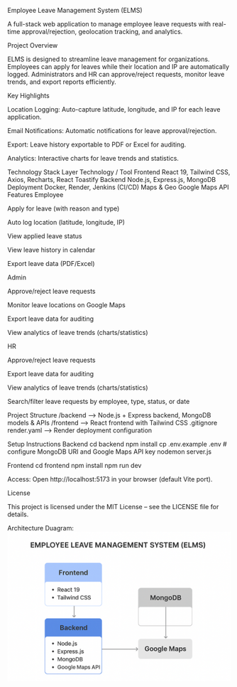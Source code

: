 Employee Leave Management System (ELMS)

A full-stack web application to manage employee leave requests with real-time approval/rejection, geolocation tracking, and analytics.

Project Overview

ELMS is designed to streamline leave management for organizations. Employees can apply for leaves while their location and IP are automatically logged. Administrators and HR can approve/reject requests, monitor leave trends, and export reports efficiently.

Key Highlights

Location Logging: Auto-capture latitude, longitude, and IP for each leave application.

Email Notifications: Automatic notifications for leave approval/rejection.

Export: Leave history exportable to PDF or Excel for auditing.

Analytics: Interactive charts for leave trends and statistics.

Technology Stack
Layer	Technology / Tool
Frontend	React 19, Tailwind CSS, Axios, Recharts, React Toastify
Backend	Node.js, Express.js, MongoDB
Deployment	Docker, Render, Jenkins (CI/CD)
Maps & Geo	Google Maps API
Features
Employee

Apply for leave (with reason and type)

Auto log location (latitude, longitude, IP)

View applied leave status

View leave history in calendar

Export leave data (PDF/Excel)

Admin

Approve/reject leave requests

Monitor leave locations on Google Maps

Export leave data for auditing

View analytics of leave trends (charts/statistics)

HR

Approve/reject leave requests

Export leave data for auditing

View analytics of leave trends (charts/statistics)

Search/filter leave requests by employee, type, status, or date

Project Structure
/backend       --> Node.js + Express backend, MongoDB models & APIs
/frontend      --> React frontend with Tailwind CSS
.gitignore
render.yaml    --> Render deployment configuration

Setup Instructions
Backend
cd backend
npm install
cp .env.example .env  # configure MongoDB URI and Google Maps API key
nodemon server.js

Frontend
cd frontend
npm install
npm run dev


Access: Open http://localhost:5173
 in your browser (default Vite port).

License

This project is licensed under the MIT License – see the LICENSE file for details.

Architecture Duagram:   
![Architecture Diagram](image.png)